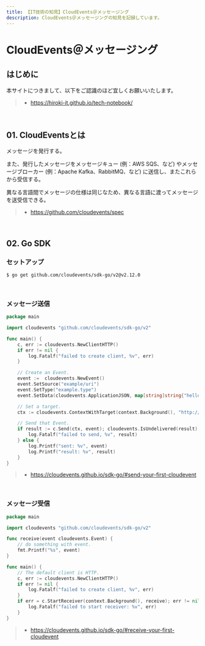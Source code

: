 ```yaml
---
title: 【IT技術の知見】CloudEvents＠メッセージング
description: CloudEvents＠メッセージングの知見を記録しています。
---
```


# CloudEvents＠メッセージング

## はじめに

本サイトにつきまして、以下をご認識のほど宜しくお願いいたします。

> - https://hiroki-it.github.io/tech-notebook/

<br>

## 01. CloudEventsとは

メッセージを発行する。

また、発行したメッセージをメッセージキュー (例：AWS SQS、など) やメッセージブローカー (例：Apache Kafka、RabbitMQ、など) に送信し、またこれらから受信する。

異なる言語間でメッセージの仕様は同じなため、異なる言語に渡ってメッセージを送受信できる。

> - https://github.com/cloudevents/spec

<br>

## 02. Go SDK

### セットアップ

```bash
$ go get github.com/cloudevents/sdk-go/v2@v2.12.0
```

<br>

### メッセージ送信

```go
package main

import cloudevents "github.com/cloudevents/sdk-go/v2"

func main() {
	c, err := cloudevents.NewClientHTTP()
	if err != nil {
		log.Fatalf("failed to create client, %v", err)
	}

	// Create an Event.
	event :=  cloudevents.NewEvent()
	event.SetSource("example/uri")
	event.SetType("example.type")
	event.SetData(cloudevents.ApplicationJSON, map[string]string{"hello": "world"})

	// Set a target.
	ctx := cloudevents.ContextWithTarget(context.Background(), "http://localhost:8080/")

	// Send that Event.
	if result := c.Send(ctx, event); cloudevents.IsUndelivered(result) {
		log.Fatalf("failed to send, %v", result)
	} else {
		log.Printf("sent: %v", event)
		log.Printf("result: %v", result)
	}
}
```

> - https://cloudevents.github.io/sdk-go/#send-your-first-cloudevent

<br>

### メッセージ受信

```go
package main

import cloudevents "github.com/cloudevents/sdk-go/v2"

func receive(event cloudevents.Event) {
	// do something with event.
    fmt.Printf("%s", event)
}

func main() {
	// The default client is HTTP.
	c, err := cloudevents.NewClientHTTP()
	if err != nil {
		log.Fatalf("failed to create client, %v", err)
	}
	if err = c.StartReceiver(context.Background(), receive); err != nil {
		log.Fatalf("failed to start receiver: %v", err)
	}
}
```

> - https://cloudevents.github.io/sdk-go/#receive-your-first-cloudevent

<br>

